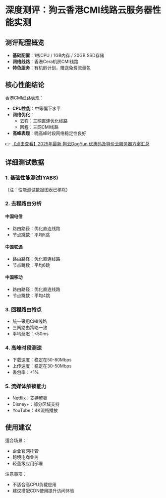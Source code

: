 # 深度测评：狗云香港CMI线路云服务器性能实测

## 测评配置概览
- **基础配置**：1核CPU / 1GB内存 / 20GB SSD存储
- **网络线路**：香港Cera机房CMI线路
- **特色服务**：有机龄计划，赠送免费流量包

## 核心性能结论
香港CMI线路表现：
- **CPU性能**：中等偏下水平
- **网络优化**：
  - 去程：三网直连优化线路
  - 回程：三网CMI线路
- **高峰表现**：晚高峰时段网络稳定性良好

👉 [【点击查看】2025年最新 狗云DogYun 优惠码及特价云服务器方案汇总](https://bit.ly/DogYun)

## 详细测试数据

### 1. 基础性能测试(YABS)
（注：性能测试数据图表已移除）

### 2. 去程路由分析
#### 中国电信
- 路由路径：优化直连线路
- 节点跳数：平均5跳

#### 中国联通
- 路由路径：优化直连线路
- 节点跳数：平均6跳

#### 中国移动
- 路由路径：优化直连线路
- 节点跳数：平均4跳

### 3. 回程路由特点
- 统一采用CMI线路
- 三网路由策略一致
- 平均延迟：<50ms

### 4. 高峰时段测速
- 下载速度：稳定在50-80Mbps
- 上传速度：稳定在30-50Mbps
- 丢包率：<1%

### 5. 流媒体解锁能力
- Netflix：支持解锁
- Disney+：部分区域支持
- YouTube：4K流畅播放

## 使用建议
适合场景：
- 企业官网托管
- 跨境电商业务
- 轻量级应用部署

注意事项：
- 不适合高CPU负载应用
- 建议搭配CDN使用提升访问体验